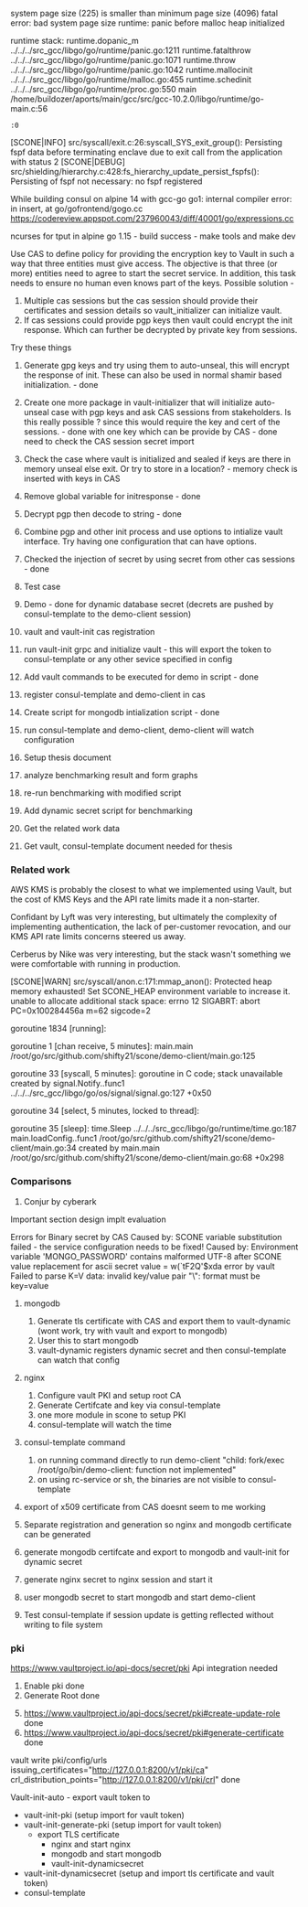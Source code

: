 system page size (225) is smaller than minimum page size (4096)
fatal error: bad system page size
runtime: panic before malloc heap initialized

runtime stack:
runtime.dopanic_m
	../../../src_gcc/libgo/go/runtime/panic.go:1211
runtime.fatalthrow
	../../../src_gcc/libgo/go/runtime/panic.go:1071
runtime.throw
	../../../src_gcc/libgo/go/runtime/panic.go:1042
runtime.mallocinit
	../../../src_gcc/libgo/go/runtime/malloc.go:455
runtime.schedinit
	../../../src_gcc/libgo/go/runtime/proc.go:550
main
	/home/buildozer/aports/main/gcc/src/gcc-10.2.0/libgo/runtime/go-main.c:56

	:0
[SCONE|INFO] src/syscall/exit.c:26:syscall_SYS_exit_group(): Persisting fspf data before terminating enclave due to exit call from the application with status 2
[SCONE|DEBUG] src/shielding/hierarchy.c:428:fs_hierarchy_update_persist_fspfs(): Persisting of fspf not necessary: no fspf registered


While building consul on alpine
14 with gcc-go
go1: internal compiler error: in insert, at go/gofrontend/gogo.cc
https://codereview.appspot.com/237960043/diff/40001/go/expressions.cc

ncurses for tput in alpine
go 1.15 - build success  - make tools and make dev

Use CAS to define policy for providing the encryption key to Vault in such a way
that three entities must give access. The objective is that three (or more) entities need to agree to start the secret service. In addition, this task needs to ensure no human even knows part of the keys.
Possible solution - 
1. Multiple cas sessions but the cas session should provide their certificates and session details so vault_initializer can initialize vault.
2. If cas sessions could provide pgp keys then vault could encrypt the init response. Which can further be decrypted by private key from sessions. 

Try these things
1. Generate gpg keys and try using them to auto-unseal, this will encrypt the response of init. These can also be used in normal shamir based initialization. -  done
2. Create one more package in vault-initializer that will initialize auto-unseal case with pgp keys and ask CAS sessions from stakeholders. Is this really possible ? since this would require the key and cert of the sessions. - done with one key which can be provide by CAS - done need to check the CAS session secret import
3. Check the case where vault is initialized and sealed if keys are there in memory unseal else exit. Or try to store in a location? - memory check is inserted with keys in CAS
4. Remove global variable for initresponse - done
5. Decrypt pgp then decode to string - done
6. Combine pgp and other init process and use options to intialize vault interface. Try having one configuration that can have options. 
7. Checked the injection of secret by using secret from other cas sessions - done
   

1. Test case 
2.   Demo - done for dynamic database secret (decrets are pushed by consul-template to the demo-client session)
   1.  vault and vault-init cas registration
   2.  run vault-init grpc and initialize vault - this will export the token to consul-template or any other sevice specified in config
   3.  Add vault commands to be executed for demo in script - done
   4.  register consul-template and demo-client in cas
   5.  Create script for mongodb intialization script - done
   6.  run consul-template and demo-client, demo-client will watch configuration
3.  Setup thesis document
4.  analyze benchmarking result and form graphs
5.  re-run benchmarking with modified script
6.  Add dynamic secret script for benchmarking
7.  Get the related work data
8.  Get vault, consul-template document needed for thesis



### Related work
AWS KMS is probably the closest to what we implemented using Vault, but the cost of KMS Keys and the API rate limits made it a non-starter.

Confidant by Lyft was very interesting, but ultimately the complexity of implementing authentication, the lack of per-customer revocation, and our KMS API rate limits concerns steered us away.

Cerberus by Nike was very interesting, but the stack wasn't something we were comfortable with running in production.


[SCONE|WARN] src/syscall/anon.c:171:mmap_anon(): Protected heap memory exhausted! Set SCONE_HEAP environment variable to increase it.
unable to allocate additional stack space: errno 12
SIGABRT: abort
PC=0x100284456a m=62 sigcode=2

goroutine 1834 [running]:

goroutine 1 [chan receive, 5 minutes]:
main.main
	/root/go/src/github.com/shifty21/scone/demo-client/main.go:125

goroutine 33 [syscall, 5 minutes]:
	goroutine in C code; stack unavailable
created by signal.Notify..func1
	../../../src_gcc/libgo/go/os/signal/signal.go:127 +0x50

goroutine 34 [select, 5 minutes, locked to thread]:

goroutine 35 [sleep]:
time.Sleep
	../../../src_gcc/libgo/go/runtime/time.go:187
main.loadConfig..func1
	/root/go/src/github.com/shifty21/scone/demo-client/main.go:34
created by main.main
	/root/go/src/github.com/shifty21/scone/demo-client/main.go:68 +0x298


### Comparisons
1. Conjur by cyberark


Important section
design
implt
evaluation

Errors 
for Binary secret by CAS 
Caused by: SCONE variable substitution failed - the service configuration needs to be fixed!
Caused by: Environment variable 'MONGO_PASSWORD' contains malformed UTF-8 after SCONE value replacement
for ascii secret value = w(`tF2Q'$xda
error by vault
Failed to parse K=V data: invalid key/value pair "\\": format must be key=value

1. mongodb
   1. Generate tls certificate with CAS and export them to vault-dynamic (wont work, try with vault and export to mongodb)
   2. User this to start mongodb
   3. vault-dynamic registers dynamic secret and then consul-template can watch that config
2. nginx
	1. Configure vault PKI and setup root CA 
	2. Generate Certifcate and key via consul-template
	3. one more module in scone to setup PKI 
	4. consul-template will watch the time
3. consul-template command 
   1. on running command directly to run demo-client "child: fork/exec /root/go/bin/demo-client: function not implemented"
   2. on using rc-service or sh, the binaries are not visible to consul-template
4. export of x509 certificate from CAS doesnt seem to me working
   
5. Separate registration and generation so nginx and mongodb certificate can be generated 
6. generate mongodb certifcate and export to mongodb and vault-init for dynamic secret
7. generate nginx secret to nginx session and start it
8. user mongodb secret to start mongodb and start demo-client
9. Test consul-template if session update is getting reflected without writing to file system

### pki 
https://www.vaultproject.io/api-docs/secret/pki
Api integration needed
1. Enable pki done 
2. Generate Root done
<!-- 3. intermediate
4. https://www.vaultproject.io/api-docs/secret/pki#sign-intermediate -->
5. https://www.vaultproject.io/api-docs/secret/pki#create-update-role done 
6. https://www.vaultproject.io/api-docs/secret/pki#generate-certificate done
<!-- 7. https://www.vaultproject.io/api-docs/secret/pki#set-signed-intermediate -->
   vault write pki/config/urls issuing_certificates="http://127.0.0.1:8200/v1/pki/ca" crl_distribution_points="http://127.0.0.1:8200/v1/pki/crl" done

Vault-init-auto - export vault token to
- vault-init-pki (setup import for vault token)
- vault-init-generate-pki (setup import for vault token)
  - export TLS certificate 
    - nginx and start nginx
    - mongodb and start mongodb
    - vault-init-dynamicsecret
- vault-init-dynamicsecret (setup and import tls certificate and vault token)
- consul-template
  


